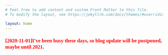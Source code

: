 ```yaml
---
# Feel free to add content and custom Front Matter to this file.
# To modify the layout, see https://jekyllrb.com/docs/themes/#overriding-theme-defaults

layout: home
---
```


<h3 style="color:red; font-family:consolas;">[2020-11-01]I've been busy these days, so blog update will be postponed, maybe until 2021. </h3>
<!--<h3 style="color:red; font-family:consolas;">You may need a proxy to use!</h3>-->

<style>
body{
/*background-color:#002B36;*/
/*background-color:#fdf6e3;*/
/*color:#FFFFFF;*/
/*font-family: 'Consolas', Monaco, monospace;*/

}
</style>
